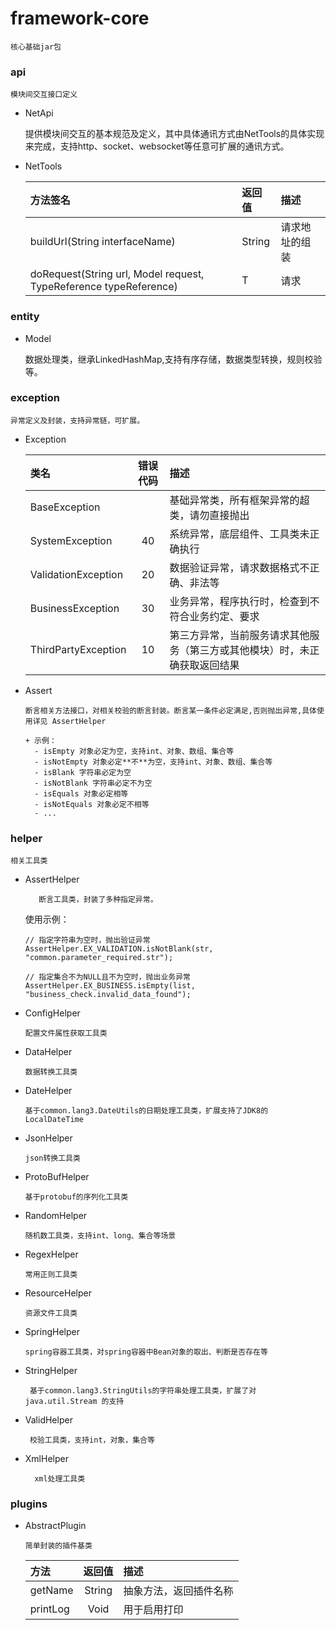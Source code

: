 # framework-core

    核心基础jar包
    
   ### api
    
    模块间交互接口定义
    
   + NetApi
   
     提供模块间交互的基本规范及定义，其中具体通讯方式由NetTools的具体实现来完成，支持http、socket、websocket等任意可扩展的通讯方式。
   
   + NetTools
   
     |**方法签名**|**返回值**|**描述**|
     |:---|:---|:---|
     |buildUrl(String interfaceName)|String|请求地址的组装|
     |doRequest(String url, Model request, TypeReference<T> typeReference)|T|请求|
   
   ### entity
   
   + Model
   
     数据处理类，继承LinkedHashMap,支持有序存储，数据类型转换，规则校验等。
   
   ### exception
   
    异常定义及封装，支持异常链，可扩展。
   
   + Exception
   
       |**类名**|**错误代码**|**描述**|
       |:---|:---:|:---|
       |BaseException| |基础异常类，所有框架异常的超类，请勿直接抛出|
       |SystemException|40|系统异常，底层组件、工具类未正确执行|
       |ValidationException|20|数据验证异常，请求数据格式不正确、非法等|
       |BusinessException|30|业务异常，程序执行时，检查到不符合业务约定、要求|
       |ThirdPartyException|10|第三方异常，当前服务请求其他服务（第三方或其他模块）时，未正确获取返回结果|
   
   + Assert
   
         断言相关方法接口，对相关校验的断言封装。断言某一条件必定满足,否则抛出异常,具体使用详见 AssertHelper
           
         + 示例：   
           - isEmpty 对象必定为空，支持int、对象、数组、集合等
           - isNotEmpty 对象必定**不**为空，支持int、对象、数组、集合等
           - isBlank 字符串必定为空
           - isNotBlank 字符串必定不为空
           - isEquals 对象必定相等
           - isNotEquals 对象必定不相等
           - ...
   
   ### helper
   
    相关工具类
    
   + AssertHelper 
   
            断言工具类，封装了多种指定异常。
        
        使用示例： 
        ```
        // 指定字符串为空时，抛出验证异常
        AssertHelper.EX_VALIDATION.isNotBlank(str, "common.parameter_required.str");
     
        // 指定集合不为NULL且不为空时，抛出业务异常
        AssertHelper.EX_BUSINESS.isEmpty(list, "business_check.invalid_data_found");
        ```
     
   + ConfigHelper 
        
         配置文件属性获取工具类
   
   + DataHelper 
   
         数据转换工具类
   
   + DateHelper 
   
         基于common.lang3.DateUtils的日期处理工具类，扩展支持了JDK8的LocalDateTime
   
   + JsonHelper
   
         json转换工具类
   
   + ProtoBufHelper
   
         基于protobuf的序列化工具类
   
   + RandomHelper
   
         随机数工具类，支持int、long、集合等场景
   
   + RegexHelper
   
         常用正则工具类
   
   + ResourceHelper
   
         资源文件工具类
   
   + SpringHelper
   
         spring容器工具类，对spring容器中Bean对象的取出、判断是否存在等
   
   + StringHelper
   
          基于common.lang3.StringUtils的字符串处理工具类，扩展了对 java.util.Stream 的支持

   
   + ValidHelper
   
          校验工具类，支持int，对象，集合等
   
   + XmlHelper
   
           xml处理工具类
   
   ### plugins
   
   * AbstractPlugin
   
         简单封装的插件基类
         
       |方法|返回值|描述|
       |:---|:---:|:---|
       |getName|String|抽象方法，返回插件名称|
       |printLog|Void|用于启用打印|
